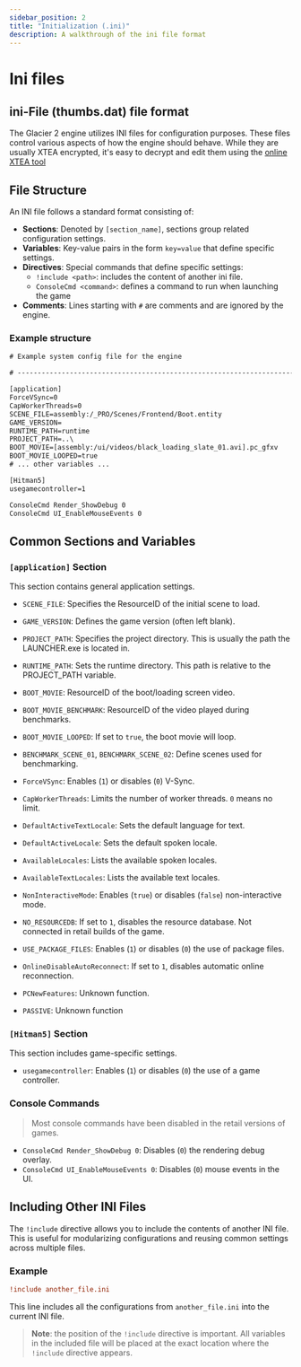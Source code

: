 ```yaml
---
sidebar_position: 2
title: "Initialization (.ini)"
description: A walkthrough of the ini file format
---
```

# Ini files

## ini-File (thumbs.dat) file format

The Glacier 2 engine utilizes INI files for configuration purposes. These files control various aspects of how the engine should behave. While they are usually XTEA encrypted, it's easy to decrypt and edit them using the [online XTEA tool](/tools/online/xtea/)

## File Structure

An INI file follows a standard format consisting of:
- **Sections**: Denoted by `[section_name]`, sections group related configuration settings.
- **Variables**: Key-value pairs in the form `key=value` that define specific settings.
- **Directives**: Special commands that define specific settings:
  - `!include <path>`:  includes the content of another ini file.
  - `ConsoleCmd <command>`: defines a command to run when launching the game
- **Comments**: Lines starting with `#` are comments and are ignored by the engine.

### Example structure
```cmd
# Example system config file for the engine

# -----------------------------------------------------------------------------

[application]
ForceVSync=0
CapWorkerThreads=0
SCENE_FILE=assembly:/_PRO/Scenes/Frontend/Boot.entity
GAME_VERSION=
RUNTIME_PATH=runtime
PROJECT_PATH=..\
BOOT_MOVIE=[assembly:/ui/videos/black_loading_slate_01.avi].pc_gfxv
BOOT_MOVIE_LOOPED=true
# ... other variables ...

[Hitman5]
usegamecontroller=1

ConsoleCmd Render_ShowDebug 0
ConsoleCmd UI_EnableMouseEvents 0

```

## Common Sections and Variables

### `[application]` Section

This section contains general application settings.

- `SCENE_FILE`: Specifies the ResourceID of the initial scene to load.
- `GAME_VERSION`: Defines the game version (often left blank).
- `PROJECT_PATH`: Specifies the project directory. This is usually the path the LAUNCHER.exe is located in.
- `RUNTIME_PATH`: Sets the runtime directory. This path is relative to the PROJECT_PATH variable.
- `BOOT_MOVIE`: ResourceID of the boot/loading screen video.
- `BOOT_MOVIE_BENCHMARK`: ResourceID of the video played during benchmarks.
- `BOOT_MOVIE_LOOPED`: If set to `true`, the boot movie will loop.
- `BENCHMARK_SCENE_01`, `BENCHMARK_SCENE_02`: Define scenes used for benchmarking. 
- `ForceVSync`: Enables (`1`) or disables (`0`) V-Sync.
- `CapWorkerThreads`: Limits the number of worker threads. `0` means no limit.
  
- `DefaultActiveTextLocale`: Sets the default language for text.
- `DefaultActiveLocale`: Sets the default spoken locale.
- `AvailableLocales`: Lists the available spoken locales.
- `AvailableTextLocales`: Lists the available text locales.
- `NonInteractiveMode`: Enables (`true`) or disables (`false`) non-interactive mode.
- `NO_RESOURCEDB`: If set to `1`, disables the resource database. Not connected in retail builds of the game.
- `USE_PACKAGE_FILES`: Enables (`1`) or disables (`0`) the use of package files.
- `OnlineDisableAutoReconnect`: If set to `1`, disables automatic online reconnection.

- `PCNewFeatures`: Unknown function.
- `PASSIVE`: Unknown function


### `[Hitman5]` Section

This section includes game-specific settings.

- `usegamecontroller`: Enables (`1`) or disables (`0`) the use of a game controller.

### Console Commands

> Most console commands have been disabled in the retail versions of games.

- `ConsoleCmd Render_ShowDebug 0`: Disables (`0`) the rendering debug overlay. 
- `ConsoleCmd UI_EnableMouseEvents 0`: Disables (`0`) mouse events in the UI.

## Including Other INI Files

The `!include` directive allows you to include the contents of another INI file. This is useful for modularizing configurations and reusing common settings across multiple files.

### Example

```ini
!include another_file.ini
```

This line includes all the configurations from `another_file.ini` into the current INI file.

> **Note**: the position of the `!include` directive is important. All variables in the included file will be placed at the exact location where the `!include` directive appears.
